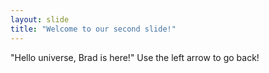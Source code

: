 ```yaml
---
layout: slide
title: "Welcome to our second slide!"
---
```

"Hello universe, Brad is here!"
Use the left arrow to go back!
